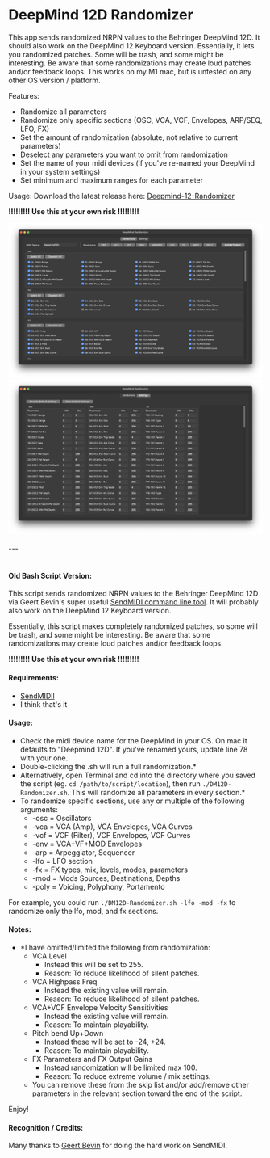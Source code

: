 # DeepMind 12D Randomizer

This app sends randomized NRPN values to the Behringer DeepMind 12D. It should also work on the DeepMind 12 Keyboard version. Essentially, it lets you randomized patches. Some will be trash, and some might be interesting. Be aware that some randomizations may create loud patches and/or feedback loops. This works on my M1 mac, but is untested on any other OS version / platform.

Features:
- Randomize all parameters
- Randomize only specific sections (OSC, VCA, VCF, Envelopes, ARP/SEQ, LFO, FX)
- Set the amount of randomization (absolute, not relative to current parameters)
- Deselect any parameters you want to omit from randomization
- Set the name of your midi devices (if you've re-named your DeepMind in your system settings)
- Set minimum and maximum ranges for each parameter

Usage:
Download the latest release here: [Deepmind-12-Randomizer](https://github.com/YYYIKES/DeepMind-12D-Randomizer/releases/download/v1.0.0/DeepMind-12-Randomizer-App.zip)

**!!!!!!!!! Use this at your own risk !!!!!!!!!**

<img src="screenshots/Deepmind-12-Randomizer-screenshot1.png" alt="Screenshot 1"> 
<img src="screenshots/Deepmind-12-Randomizer-screenshot2.png" alt="Screenshot 2"> 

</br>
</br>
---
</br>
</br>

#### Old Bash Script Version:

This script sends randomized NRPN values to the Behringer DeepMind 12D via Geert Bevin's super useful [SendMIDI command line tool](https://github.com/gbevin/SendMIDI). It will probably also work on the DeepMind 12 Keyboard version. 

Essentially, this script makes completely randomized patches, so some will be trash, and some might be interesting. Be aware that some randomizations may create loud patches and/or feedback loops.

**!!!!!!!!! Use this at your own risk !!!!!!!!!**

#### Requirements:
- [SendMIDIl](https://github.com/gbevin/SendMIDI)
- I think that's it

#### Usage:
- Check the midi device name for the DeepMind in your OS. On mac it defaults to "Deepmind 12D". If you've renamed yours, update line 78 with your one.
- Double-clicking the .sh will run a full randomization.*
- Alternatively, open Terminal and cd into the directory where you saved the script (eg. `cd /path/to/script/location`), then run `./DM12D-Randomizer.sh`. This will randomize all parameters in every section.*
- To randomize specific sections, use any or multiple of the following arguments:
  - -osc = Oscillators
  - -vca = VCA (Amp), VCA Envelopes, VCA Curves
  - -vcf = VCF (Filter), VCF Envelopes, VCF Curves
  - -env = VCA+VF+MOD Envelopes
  - -arp = Arpeggiator, Sequencer
  - -lfo = LFO section
  - -fx = FX types, mix, levels, modes, parameters
  - -mod = Mods Sources, Destinations, Depths
  - -poly = Voicing, Polyphony, Portamento

For example, you could run `./DM12D-Randomizer.sh -lfo -mod -fx` to randomize only the lfo, mod, and fx sections.

#### Notes:
- *I have omitted/limited the following from randomization:
  - VCA Level
    - Instead this will be set to 255.
    - Reason: To reduce likelihood of silent patches. 
  - VCA Highpass Freq
    - Instead the existing value will remain.
    - Reason: To reduce likelihood of silent patches. 
  - VCA+VCF Envelope Velocity Sensitivities
    - Instead the existing value will remain.
    - Reason: To maintain playability. 
  - Pitch bend Up+Down
    - Instead these will be set to -24, +24.
    - Reason: To maintain playability. 
  - FX Parameters and FX Output Gains
    - Instead randomization will be limited max 100.
    - Reason: To reduce extreme volume / mix settings.
  - You can remove these from the skip list and/or add/remove other parameters in the relevant section toward the end of the script.

Enjoy!

#### Recognition / Credits:
Many thanks to [Geert Bevin](https://github.com/gbevin) for doing the hard work on SendMIDI.

